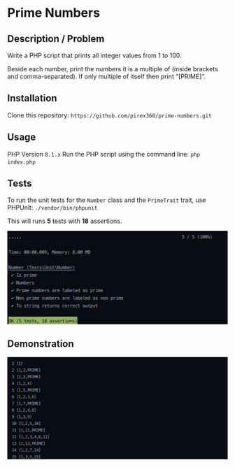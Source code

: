 # Prime Numbers

## Description / Problem

Write a PHP script that prints all integer values from 1 to 100.

Beside each number, print the numbers it is a multiple of (inside brackets and comma-separated). If only multiple of itself then print “[PRIME]”.

## Installation

Clone this repository: `https://github.com/pirex360/prime-numbers.git`

## Usage

PHP Version `8.1.x`
Run the PHP script using the command line: `php index.php`

## Tests

To run the unit tests for the `Number` class and the `PrimeTrait` trait, use PHPUnit: `./vendor/bin/phpunit`

This will runs **5** tests with **18** assertions.

![Prime Demonstration](/img/tests.png)

## Demonstration

![Prime Demonstration](/img/prime.gif)
